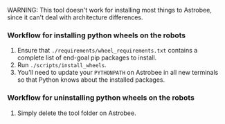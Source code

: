 WARNING: This tool doesn't work for installing most things to Astrobee, since it can't deal with architecture differences.

### Workflow for installing python wheels on the robots

1. Ensure that `./requirements/wheel_requirements.txt` contains a complete list of end-goal pip packages to install.
2. Run `./scripts/install_wheels`.
3. You'll need to update your `PYTHONPATH` on Astrobee in all new terminals so that Python knows about the installed packages.

### Workflow for uninstalling python wheels on the robots

1. Simply delete the tool folder on Astrobee.